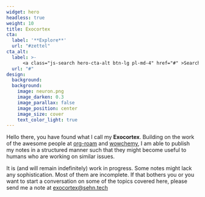 ```yaml
---
widget: hero
headless: true
weight: 10
title: Exocortex
cta:
  label: '**Explore**'
  url: "#zettel"
cta_alt:
  label: >-
      <a class="js-search hero-cta-alt btn-lg pl-md-4" href="#" >Search</a>
  url: "#"
design:
  background:
  background:
    image: neuron.png
    image_darken: 0.3
    image_parallax: false
    image_position: center
    image_size: cover
    text_color_light: true
---
```


Hello there, you have found what I call my **Exocortex**. Building on the
work of the awesome people at [org-roam](https://www.orgroam.com) and
[wowchemy](https://www.wowchemy.com), I am able to publish my notes in a
structured manner such that they might become useful to humans who are
working on similar issues. 

It is (and will remain indefinitely) work in progress. Some notes might lack any
sophistication. Most of them are incomplete. If that bothers you or you want to
start a conversation on some of the topics covered here, please send me a note
at exocortex@sehn.tech
